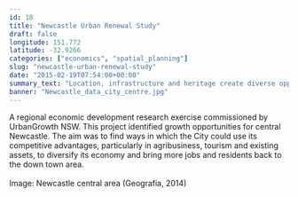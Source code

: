 ```yaml
---
id: 18
title: "Newcastle Urban Renewal Study"
draft: false
longitude: 151.772
latitude: -32.9266
categories: ["economics", "spatial_planning"]
slug: "newcastle-urban-renewal-study"
date: "2015-02-19T07:54:00+00:00"
summary_text: "Location, infrastructure and heritage create diverse opportunities for central Newcastle"
banner: "Newcastle_data_city_centre.jpg"
---
```


A regional economic development research exercise commissioned by UrbanGrowth NSW. This project identified growth opportunities for central Newcastle. The aim was to find ways in which the City could use its competitive advantages, particularly in agribusiness, tourism and existing assets, to diversify its economy and bring more jobs and residents back to the down town&nbsp;area.&nbsp;<br><br><span class="wysiwyg-color-silver">Image: Newcastle central area (Geografia, 2014)</span>
